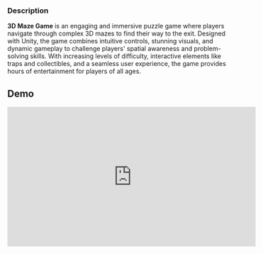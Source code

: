 ### **Description**

**3D Maze Game** is an engaging and immersive puzzle game where players navigate through complex 3D mazes to find their way to the exit. Designed with Unity, the game combines intuitive controls, stunning visuals, and dynamic gameplay to challenge players' spatial awareness and problem-solving skills. With increasing levels of difficulty, interactive elements like traps and collectibles, and a seamless user experience, the game provides hours of entertainment for players of all ages.


## **Demo**
<iframe width="560" height="315" src="https://youtu.be/LdFoxCf5MGQ" frameborder="0" allow="autoplay; encrypted-media" allowfullscreen></iframe>
